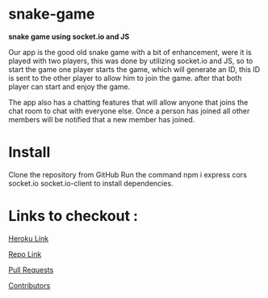 # snake-game

**snake game using socket.io and JS**

Our app is the good old snake game with a bit of enhancement, were it is played with two players, this was done by utilizing socket.io and JS, so to start the game one player starts the game, which will generate an ID, this ID is sent to the other player to allow him to join the game. after that both player can start and enjoy the game. 

The app also has a chatting features that will allow anyone that joins the chat room to chat with everyone else. Once a person has joined all other members will be notified that a new member has joined.


# Install
Clone the repository from GitHub Run the command npm i express cors socket.io socket.io-client to install dependencies. 

# Links to checkout : 

[Heroku Link](https://snake-oebitw.herokuapp.com/)

[Repo Link](https://github.com/oebitw/snake-game)

[Pull Requests](https://github.com/oebitw/snake-game/pulls)

[Contributors](https://github.com/oebitw/snake-game/pulse)